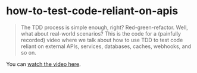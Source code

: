 # how-to-test-code-reliant-on-apis

> The TDD process is simple enough, right? Red-green-refactor. Well, what about real-world scenarios? 
> This is the code for a (painfully recorded) video where we talk about how to use TDD to test code reliant on external APIs, services, databases, caches, webhooks, and so on. 

You can [watch the video here](https://youtu.be/ajfZqzeHp1E).
